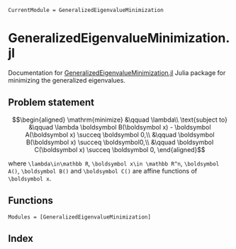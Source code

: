 ```@meta
CurrentModule = GeneralizedEigenvalueMinimization
```

# GeneralizedEigenvalueMinimization.jl

Documentation for [GeneralizedEigenvalueMinimization.jl](https://github.com/hurak/GeneralizedEigenvalueMinimization.jl) Julia package for minimizing the generalized eigenvalues.

## Problem statement

```math
\begin{aligned}
\mathrm{minimize} &\qquad \lambda\\
\text{subject to} &\qquad \lambda \boldsymbol B(\boldsymbol x) - \boldsymbol A(\boldsymbol x) \succeq \boldsymbol 0,\\
                    &\qquad \boldsymbol B(\boldsymbol x) \succeq \boldsymbol0,\\
                    &\qquad \boldsymbol C(\boldsymbol x) \succeq \boldsymbol 0,
\end{aligned}
```
where ``\lambda\in\mathbb R``, ``\boldsymbol x\in \mathbb R^n``, ``\boldsymbol A()``, ``\boldsymbol B()`` and ``\boldsymbol C()`` are affine functions of ``\boldsymbol x``.

## Functions

```@autodocs
Modules = [GeneralizedEigenvalueMinimization]
```

## Index

```@index
```
